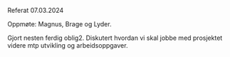 Referat 07.03.2024

Oppmøte: Magnus, Brage og Lyder.

Gjort nesten ferdig oblig2. Diskutert hvordan vi skal jobbe med prosjektet videre mtp utvikling og arbeidsoppgaver.



